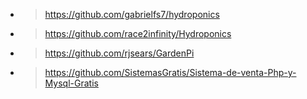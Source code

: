 * > https://github.com/gabrielfs7/hydroponics
* > https://github.com/race2infinity/Hydroponics
* > https://github.com/rjsears/GardenPi
* > https://github.com/SistemasGratis/Sistema-de-venta-Php-y-Mysql-Gratis
